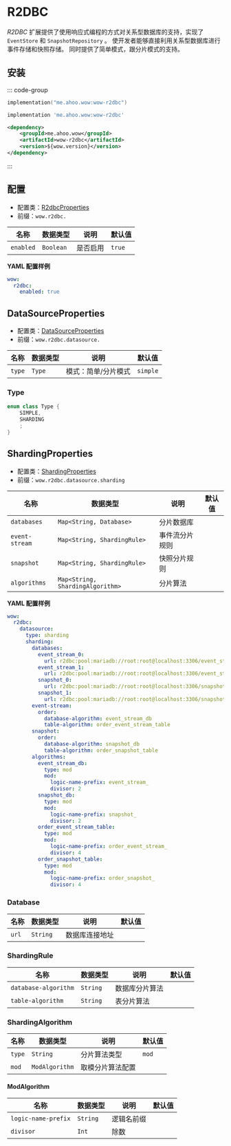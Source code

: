 # R2DBC

_R2DBC_ 扩展提供了使用响应式编程的方式对关系型数据库的支持，实现了 `EventStore` 和 `SnapshotRepository` 。
使开发者能够直接利用关系型数据库进行事件存储和快照存储。
同时提供了简单模式，跟分片模式的支持。

## 安装

::: code-group
```kotlin [Gradle(Kotlin)]
implementation("me.ahoo.wow:wow-r2dbc")
```
```groovy [Gradle(Groovy)]
implementation 'me.ahoo.wow:wow-r2dbc'
```
```xml [Maven]
<dependency>
    <groupId>me.ahoo.wow</groupId>
    <artifactId>wow-r2dbc</artifactId>
    <version>${wow.version}</version>
</dependency>
```
:::

## 配置

- 配置类：[R2dbcProperties](https://github.com/Ahoo-Wang/Wow/blob/main/wow-spring-boot-starter/src/main/kotlin/me/ahoo/wow/spring/boot/starter/r2dbc/R2dbcProperties.kt)
- 前缀：`wow.r2dbc.`

| 名称                      | 数据类型      | 说明                 | 默认值                          |
|-------------------------|-----------|--------------------|------------------------------|
| `enabled`               | `Boolean` | 是否启用               | `true`                       |

**YAML 配置样例**

```yaml
wow:
  r2dbc:
    enabled: true
```

## DataSourceProperties

- 配置类：[DataSourceProperties](https://github.com/Ahoo-Wang/Wow/blob/main/wow-spring-boot-starter/src/main/kotlin/me/ahoo/wow/spring/boot/starter/r2dbc/DataSourceProperties.kt)
- 前缀：`wow.r2dbc.datasource.`

| 名称     | 数据类型   | 说明         | 默认值      |
|--------|--------|------------|----------|
| `type` | `Type` | 模式：简单/分片模式 | `simple` |

### Type

```kotlin
enum class Type {
    SIMPLE,
    SHARDING
    ;
}
```

## ShardingProperties

- 配置类：[ShardingProperties](https://github.com/Ahoo-Wang/Wow/blob/main/wow-spring-boot-starter/src/main/kotlin/me/ahoo/wow/spring/boot/starter/r2dbc/ShardingProperties.kt)
- 前缀：`wow.r2dbc.datasource.sharding`

| 名称             | 数据类型                             | 说明      | 默认值 |
|----------------|----------------------------------|---------|-----|
| `databases`    | `Map<String, Database>`          | 分片数据库   |     |
| `event-stream` | `Map<String, ShardingRule>`      | 事件流分片规则 |     |
| `snapshot`     | `Map<String, ShardingRule>`      | 快照分片规则  |     |
| `algorithms`   | `Map<String, ShardingAlgorithm>` | 分片算法    |     |


**YAML 配置样例**

```yaml
wow:
  r2dbc:
    datasource:
      type: sharding
      sharding:
        databases:
          event_stream_0:
            url: r2dbc:pool:mariadb://root:root@localhost:3306/event_stream_0?initialSize=8&maxSize=8&acquireRetry=3&maxLifeTime=PT30M
          event_stream_1:
            url: r2dbc:pool:mariadb://root:root@localhost:3306/event_stream_1?initialSize=8&maxSize=8&acquireRetry=3&maxLifeTime=PT30M
          snapshot_0:
            url: r2dbc:pool:mariadb://root:root@localhost:3306/snapshot_0?initialSize=8&maxSize=8&acquireRetry=3&maxLifeTime=PT30M
          snapshot_1:
            url: r2dbc:pool:mariadb://root:root@localhost:3306/snapshot_1?initialSize=8&maxSize=8&acquireRetry=3&maxLifeTime=PT30M
        event-stream:
          order:
            database-algorithm: event_stream_db
            table-algorithm: order_event_stream_table
        snapshot:
          order:
            database-algorithm: snapshot_db
            table-algorithm: order_snapshot_table
        algorithms:
          event_stream_db:
            type: mod
            mod:
              logic-name-prefix: event_stream_
              divisor: 2
          snapshot_db:
            type: mod
            mod:
              logic-name-prefix: snapshot_
              divisor: 2
          order_event_stream_table:
            type: mod
            mod:
              logic-name-prefix: order_event_stream_
              divisor: 4
          order_snapshot_table:
            type: mod
            mod:
              logic-name-prefix: order_snapshot_
              divisor: 4
```

### Database

| 名称    | 数据类型     | 说明      | 默认值 |
|-------|----------|---------|-----|
| `url` | `String` | 数据库连接地址 |     |


### ShardingRule

| 名称                   | 数据类型     | 说明      | 默认值 |
|----------------------|----------|---------|-----|
| `database-algorithm` | `String` | 数据库分片算法 |     |
| `table-algorithm`    | `String` | 表分片算法   |     |

### ShardingAlgorithm

| 名称     | 数据类型           | 说明       | 默认值   |
|--------|----------------|----------|-------|
| `type` | `String`       | 分片算法类型   | `mod` |
| `mod`  | `ModAlgorithm` | 取模分片算法配置 |       |

#### ModAlgorithm

| 名称                  | 数据类型     | 说明    | 默认值 |
|---------------------|----------|-------|-----|
| `logic-name-prefix` | `String` | 逻辑名前缀 |     |
| `divisor`           | `Int`    | 除数    |     |
